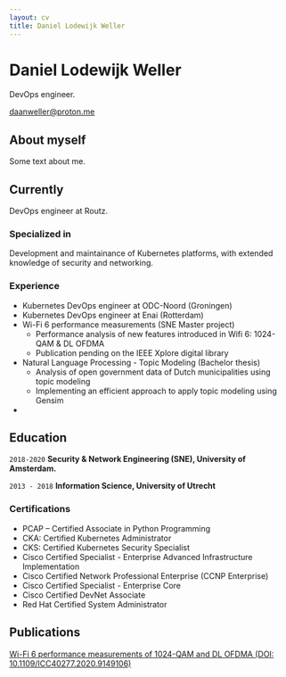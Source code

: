 ```yaml
---
layout: cv
title: Daniel Lodewijk Weller
---
```

# Daniel Lodewijk Weller
DevOps engineer.

<div id="webaddress">
<a href="daanweller@proton.me">daanweller@proton.me</a>
</div>


## About myself

Some text about me.

## Currently

DevOps engineer at Routz.

### Specialized in

Development and maintainance of Kubernetes platforms, with extended knowledge of security and networking.


### Experience

- Kubernetes DevOps engineer at ODC-Noord (Groningen)
- Kubernetes DevOps engineer at Enai (Rotterdam)
- Wi-Fi 6 performance measurements (SNE Master project)
  - Performance analysis of new features introduced in Wifi 6: 1024-QAM & DL OFDMA
  - Publication pending on the IEEE Xplore digital library
- Natural Language Processing - Topic Modeling (Bachelor thesis)
  - Analysis of open government data of Dutch municipalities using topic modeling
  - Implementing an efficient approach to apply topic modeling using Gensim
- 

## Education

`2018-2020`
__Security & Network Engineering (SNE), University of Amsterdam.__

`2013 - 2018`
__Information Science, University of Utrecht__

### Certifications

- PCAP – Certified Associate in Python Programming
- CKA: Certified Kubernetes Administrator
- CKS: Certified Kubernetes Security Specialist
- Cisco Certified Specialist - Enterprise Advanced Infrastructure Implementation
- Cisco Certified Network Professional Enterprise (CCNP Enterprise)
- Cisco Certified Specialist - Enterprise Core
- Cisco Certified DevNet Associate
- Red Hat Certified System Administrator 

## Publications

[Wi-Fi 6 performance measurements of 1024-QAM and DL OFDMA (DOI: 10.1109/ICC40277.2020.9149106)](https://ieeexplore.ieee.org/document/9149106)



<!-- ### Footer

Last updated: December 2022 -->


